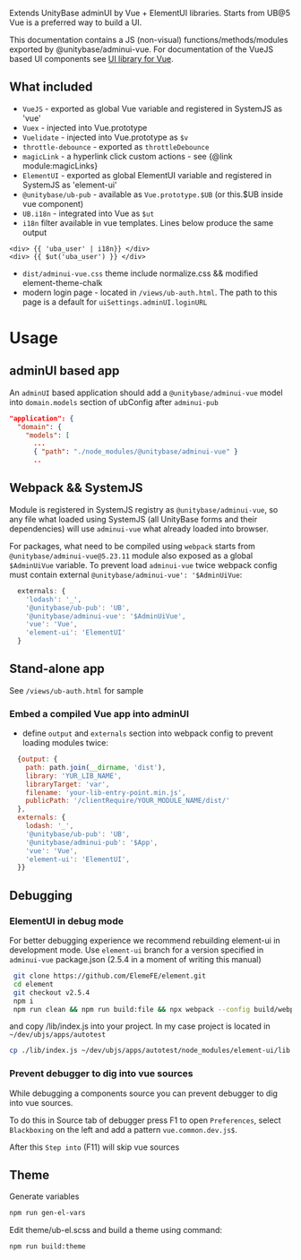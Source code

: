 Extends UnityBase adminUI by Vue + ElementUI libraries.
Starts from UB@5 Vue is a preferred way to build a UI.

This documentation contains a JS (non-visual) functions/methods/modules exported by @unitybase/adminui-vue.
For documentation of the VueJS based UI components see [UI library for Vue](/api/adminui-vue/index.html).

## What included
 - `VueJS` - exported as global Vue variable and registered in SystemJS as 'vue'
 - `Vuex` - injected into Vue.prototype 
 - `Vuelidate` - injected into Vue.prototype as `$v` 
 - `throttle-debounce` - exported as `throttleDebounce`
 - `magicLink` - a hyperlink click custom actions - see {@link module:magicLinks}  
 - `ElementUI` - exported as global ElementUI variable and registered in SystemJS as 'element-ui'
 - `@unitybase/ub-pub` - available as `Vue.prototype.$UB` (or this.$UB inside vue component)  
 - `UB.i18n` - integrated into Vue as `$ut`
 - `i18n` filter available in vue templates. Lines below produce the same output
 ```vue
 <div> {{ 'uba_user' | i18n}} </div>
 <div> {{ $ut('uba_user') }} </div>
```
 - `dist/adminui-vue.css` theme include normalize.css && modified element-theme-chalk
 - modern login page - located in `/views/ub-auth.html`. The path to this page is a default for `uiSettings.adminUI.loginURL`

# Usage
## adminUI based app
 An `adminUI` based application should add a `@unitybase/adminui-vue` model into `domain.models`
 section of ubConfig after `adminui-pub`

```json
"application": {
  "domain": {
    "models": [
      ...
      { "path": "./node_modules/@unitybase/adminui-vue" }
      ..
```

## Webpack && SystemJS
Module is registered in SystemJS registry as `@unitybase/adminui-vue`, so any file what loaded using SystemJS
(all UnityBase forms and their dependencies) will use `adminui-vue` what already loaded into browser.

For packages, what need to be compiled using `webpack` starts from `@unitybase/adminui-vue@5.23.11` module also exposed
as a global `$AdminUiVue` variable. To prevent load `adminui-vue` twice webpack config must contain external `@unitybase/adminui-vue': '$AdminUiVue`:
```javascript
  externals: {
    'lodash': '_',
    '@unitybase/ub-pub': 'UB',
    '@unitybase/adminui-vue': '$AdminUiVue',
    'vue': 'Vue',
    'element-ui': 'ElementUI'
  }
```

## Stand-alone app
See `/views/ub-auth.html` for sample

### Embed a compiled Vue app into adminUI
- define `output` and `externals` section into webpack config to prevent loading modules twice:

```javascript
  {output: {
    path: path.join(__dirname, 'dist'),
    library: 'YUR_LIB_NAME',
    libraryTarget: 'var',
    filename: 'your-lib-entry-point.min.js',
    publicPath: '/clientRequire/YOUR_MODULE_NAME/dist/'
  },
  externals: {
    lodash: '_',
    '@unitybase/ub-pub': 'UB',
    '@unitybase/adminui-pub': '$App',
    'vue': 'Vue',
    'element-ui': 'ElementUI',
  }}
```

## Debugging
### ElementUI in debug mode 
 For better debugging experience we recommend rebuilding element-ui in development mode.
 Use `element-ui` branch for a version specified in `adminui-vue` package.json (2.5.4 in a moment of writing this manual)
 
 ```bash
  git clone https://github.com/ElemeFE/element.git
  cd element
  git checkout v2.5.4
  npm i
  npm run clean && npm run build:file && npx webpack --config build/webpack.conf.js --mode development
```

 and copy /lib/index.js into your project. In my case project is located in `~/dev/ubjs/apps/autotest`  
 
 ```bash
 cp ./lib/index.js ~/dev/ubjs/apps/autotest/node_modules/element-ui/lib
 ```

### Prevent debugger to dig into vue sources
 While debugging a components source you can prevent debugger to dig into vue sources.
 
 To do this in Source tab of debugger press F1 to open `Preferences`,
 select `Blackboxing` on the left and add a pattern `vue.common.dev.js$`.
 
 After this `Step into` (F11) will skip vue sources
   
## Theme
Generate variables 
```bash
npm run gen-el-vars
```

Edit theme/ub-el.scss and build a theme using command:

```bash
npm run build:theme
```
